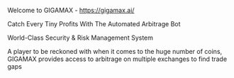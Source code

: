 Welcome to GIGAMAX - https://gigamax.ai/

Catch Every Tiny Profits With The Automated Arbitrage Bot

World-Class Security & Risk Management System

A player to be reckoned with when it comes to the huge number of coins, GIGAMAX provides access to arbitrage on multiple exchanges to find trade gaps
